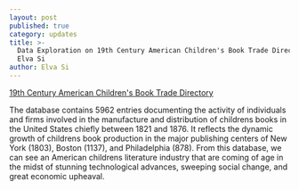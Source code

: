 ```yaml
---
layout: post
published: true
category: updates
title: >-
  Data Exploration on 19th Century American Children's Book Trade Directory -
  Elva Si
author: Elva Si
---
```

[19th Century American Children's Book Trade Directory](https://repository.upenn.edu/mead/28/)

The database contains 5962 entries documenting the activity of individuals and firms involved in the manufacture and distribution of childrens books in the United States chiefly between 1821 and 1876. It reflects the dynamic growth of childrens book production in the major publishing centers of New York (1803), Boston (1137), and Philadelphia (878). From this database, we can see an American childrens literature industry that are coming of age in the midst of stunning technological advances, sweeping social change, and great economic upheaval.
